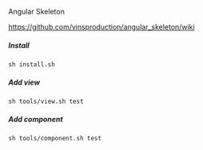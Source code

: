Angular Skeleton

https://github.com/vinsproduction/angular_skeleton/wiki

##### Install
```
sh install.sh
```

##### Add view
```
sh tools/view.sh test
```

##### Add component
```
sh tools/component.sh test
```
